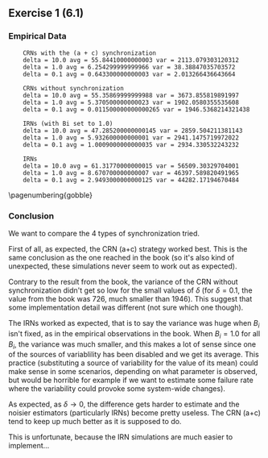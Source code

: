 
## Exercise 1 (6.1)

### Empirical Data

~~~
    CRNs with the (a + c) synchronization
    delta = 10.0 avg = 55.84410000000003 var = 2113.079303120312
    delta = 1.0 avg = 6.254299999999966 var = 38.38847035703572
    delta = 0.1 avg = 0.643300000000003 var = 2.013266436643664

    CRNs without synchronization
    delta = 10.0 avg = 55.35869999999988 var = 3673.855819891997
    delta = 1.0 avg = 5.370500000000023 var = 1902.0580355535608
    delta = 0.1 avg = 0.011500000000000265 var = 1946.5368214321438

    IRNs (with Bi set to 1.0)
    delta = 10.0 avg = 47.285200000000145 var = 2859.504211381143
    delta = 1.0 avg = 5.932600000000001 var = 2941.1475719972022
    delta = 0.1 avg = 1.0009000000000035 var = 2934.330532243232

    IRNs
    delta = 10.0 avg = 61.31770000000015 var = 56509.30329704001
    delta = 1.0 avg = 8.670700000000007 var = 46397.589820491965
    delta = 0.1 avg = 2.9493000000000125 var = 44282.17194670484
~~~

\pagenumbering{gobble}

### Conclusion

We want to compare the 4 types of synchronization tried.

First of all, as expected, the CRN (a+c) strategy worked best. This is the
same conclusion as the one reached in the book (so it's also kind of unexpected,
these simulations never seem to work out as expected).

Contrary to the result from the book, the variance of the CRN without synchronization
didn't get so low for the small values of $\delta$ (for $\delta=0.1$, the value from the
book was 726, much smaller than 1946).
This suggest that some implementation detail was different (not sure which one though).

The IRNs worked as expected, that is to say the variance was huge when
$B_i$ isn't fixed, as in the empirical observations in the book. When $B_i = 1.0$ for all $B_i$, the
variance was much smaller, and this makes a lot of sense since one of the sources
of variablility has been disabled and we get its average.
This practice (substituting a source of variability for the value of its mean) could make
sense in some scenarios, depending on what parameter is observed, but would
be horrible for example if we want to estimate some failure rate where the variability could provoke
some system-wide changes).


As expected, as $\delta\rightarrow 0$,  the difference gets harder to estimate
and the noisier estimators (particularly IRNs) become pretty useless. The CRN (a+c)
tend to keep up much better as it is supposed to do.

This is unfortunate, because the IRN simulations are much easier to implement...

